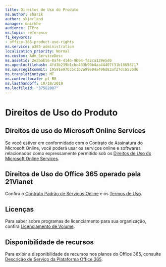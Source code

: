 ```yaml
---
title: Direitos de Uso do Produto
ms.author: sharik
author: skjerland
manager: mnirkhe
audience: ITPro
ms.topic: reference
f1_keywords:
- office-365-product-use-rights
ms.service: o365-administration
localization_priority: Normal
ms.custom: Adm_ServiceDesc
ms.assetid: 2e5bab56-0af4-414b-9b94-fa2ca129e5d0
ms.openlocfilehash: 4fd3b239b1cbc433b90b4aa44407f31b18698717
ms.sourcegitcommit: 19591e97b35c1b2a99e04a496d83af27dc6530d6
ms.translationtype: MT
ms.contentlocale: pt-BR
ms.lasthandoff: 10/18/2019
ms.locfileid: "37582087"
---
```

# <a name="product-use-rights"></a>Direitos de Uso do Produto

## <a name="microsoft-online-services-use-rights"></a>Direitos de uso do Microsoft Online Services

Se você estiver em conformidade com o Contrato de Assinatura do Microsoft Online, você poderá usar os serviços online e softwares relacionados como expressamente permitido sob os [Direitos de Uso do Microsoft Online Services](http://www.microsoftvolumelicensing.com/DocumentSearch.aspx?Mode=3&DocumentTypeId=37&ShowArchived=true).
  
## <a name="office-365-operated-by-21vianet-use-rights"></a>Direitos de Uso do Office 365 operado pela 21Vianet

Confira o [Contrato Padrão de Serviços Online](http://www.21vbluecloud.com/office365/O365-AgreeWebDir/) e os [Termos de Uso](http://www.21vbluecloud.com/office365/O365-TOU/).
  
## <a name="licensing"></a>Licenças

Para saber sobre programas de licenciamento para sua organização, confira [Licenciamento de Volume](https://go.microsoft.com/fwlink/?LinkId=393693).
  
## <a name="feature-availability"></a>Disponibilidade de recursos

Para exibir a disponibilidade de recursos nos planos do Office 365, consulte [Descrição de Serviço da Plataforma Office 365](office-365-platform-service-description.md).
  

